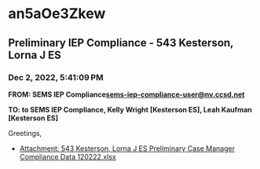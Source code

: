 # an5aOe3Zkew
## Preliminary IEP Compliance - 543 Kesterson, Lorna J ES
### Dec 2, 2022, 5:41:09 PM
**FROM: SEMS IEP Compliance<sems-iep-compliance-user@nv.ccsd.net>**

**TO: to SEMS IEP Compliance, Kelly Wright [Kesterson ES], Leah Kaufman [Kesterson ES]**


Greetings, 





* [Attachment: 543 Kesterson, Lorna J ES Preliminary Case Manager Compliance Data 120222.xlsx](an5aOe3Zkew-attachment-1.xlsx)
